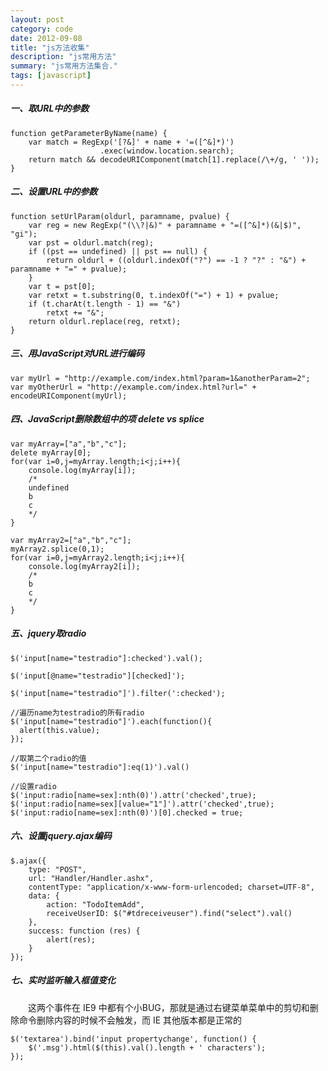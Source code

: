 ```yaml
---
layout: post
category: code
date: 2012-09-08
title: "js方法收集"
description: "js常用方法"
summary: "js常用方法集合."
tags: [javascript]
---
```

 
##### 一、取URL中的参数

    function getParameterByName(name) {
        var match = RegExp('[?&]' + name + '=([^&]*)')
                        .exec(window.location.search);
        return match && decodeURIComponent(match[1].replace(/\+/g, ' '));
    }

##### 二、设置URL中的参数

    function setUrlParam(oldurl, paramname, pvalue) {
        var reg = new RegExp("(\\?|&)" + paramname + "=([^&]*)(&|$)", "gi");
        var pst = oldurl.match(reg);
        if ((pst == undefined) || pst == null) {
            return oldurl + ((oldurl.indexOf("?") == -1 ? "?" : "&") + paramname + "=" + pvalue);
        }
        var t = pst[0];
        var retxt = t.substring(0, t.indexOf("=") + 1) + pvalue;
        if (t.charAt(t.length - 1) == "&")
            retxt += "&";
        return oldurl.replace(reg, retxt);
    }

##### 三、用JavaScript对URL进行编码

    var myUrl = "http://example.com/index.html?param=1&anotherParam=2";
    var myOtherUrl = "http://example.com/index.html?url=" + encodeURIComponent(myUrl);

##### 四、JavaScript删除数组中的项 delete vs splice

    var myArray=["a","b","c"];
    delete myArray[0];
    for(var i=0,j=myArray.length;i<j;i++){
        console.log(myArray[i]);
        /*
        undefined
        b
        c
        */
    }

    var myArray2=["a","b","c"];
    myArray2.splice(0,1);
    for(var i=0,j=myArray2.length;i<j;i++){
        console.log(myArray2[i]);
        /*
        b
        c
        */
    }

##### 五、jquery取radio

    $('input[name="testradio"]:checked').val();  

    $('input[@name="testradio"][checked]');  

    $('input[name="testradio"]').filter(':checked');  

    //遍历name为testradio的所有radio  
    $('input[name="testradio"]').each(function(){  
      alert(this.value);  
    });

    //取第二个radio的值  
    $('input[name="testradio"]:eq(1)').val()  

    //设置radio  
    $('input:radio[name=sex]:nth(0)').attr('checked',true);  
    $('input:radio[name=sex][value="1"]').attr('checked',true);  
    $('input:radio[name=sex]:nth(0)')[0].checked = true;

##### 六、设置jquery.ajax编码

    $.ajax({
        type: "POST",
        url: "Handler/Handler.ashx",
        contentType: "application/x-www-form-urlencoded; charset=UTF-8",
        data: { 
            action: "TodoItemAdd",
            receiveUserID: $("#tdreceiveuser").find("select").val()
        },
        success: function (res) {
            alert(res);
        }
    });

##### 七、实时监听输入框值变化

　　这两个事件在 IE9 中都有个小BUG，那就是通过右键菜单菜单中的剪切和删除命令删除内容的时候不会触发，而 IE 其他版本都是正常的

    $('textarea').bind('input propertychange', function() {
        $('.msg').html($(this).val().length + ' characters');
    });
